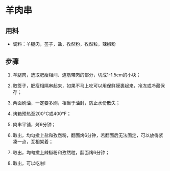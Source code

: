 # 羊肉串
 
## 用料

- 调料：羊腿肉，签子，盐，孜然粉，孜然粒，辣椒粉
 
## 步骤

1. 羊腿肉，选取肥瘦相间、连筋带肉的部分，切成1-1.5cm的小块；

2. 取签子，肥瘦相隔串起来，如果不马上吃可以用保鲜膜裹起来，冷冻或冷藏保存；

3. 两面刷油，一定要多刷，相当于油封，防止水份散失；

4. 烤箱预热至200°C或400°F；

4. 肉串平铺，烤6分钟；

5. 取出，均匀撒上盐和孜然粉，翻面烤6分钟，若翻面后无法固定，可以放得紧凑一点，互相架着；

6. 取出，均匀撒上辣椒粉和孜然粒，翻面烤6分钟；

7. 取出，可以吃啦!
